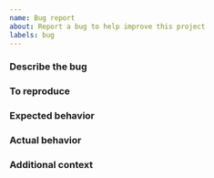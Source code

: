 ```yaml
---
name: Bug report
about: Report a bug to help improve this project
labels: bug
---
```

### Describe the bug
<!-- A clear and concise description of what the bug is. -->

### To reproduce
<!-- Provide a *minimal* example with steps to reproduce the bug locally.-->

### Expected behavior
<!-- A clear and concise description of what you expected to happen. -->

### Actual behavior
<!-- A clear and concise description of what actually happens. -->


### Additional context